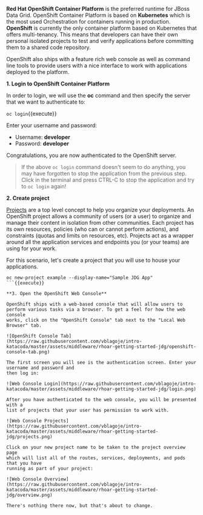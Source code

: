 **Red Hat OpenShift Container Platform** is the preferred runtime for JBoss Data Grid.
OpenShift Container Platform is based on **Kubernetes** which is the most used Orchestration for containers running in production. **OpenShift** is currently the only container platform based on Kubernetes that offers multi-tenancy.
This means that developers can have their own personal isolated projects to test and verify applications before
committing them to a shared code repository.

OpenShift also ships with a feature rich web console as well as command line tools to provide users with a nice
interface to work with applications deployed to the platform.

**1. Login to OpenShift Container Platform**

In order to login, we will use the **oc** command and then specify the server that we
want to authenticate to:

```oc login```{{execute}}

Enter your username and password:
* Username: **developer**
* Password: **developer**

Congratulations, you are now authenticated to the OpenShift server.

> If the above `oc login` command doesn't seem to do anything, you may have forgotten to stop the application from the previous
step. Click in the terminal and press CTRL-C to stop the application and try to `oc login` again!

**2. Create project**

[Projects](https://docs.openshift.com/container-platform/3.6/architecture/core_concepts/projects_and_users.html#projects)
are a top level concept to help you organize your deployments. An
OpenShift project allows a community of users (or a user) to organize and manage
their content in isolation from other communities. Each project has its own
resources, policies (who can or cannot perform actions), and constraints (quotas
and limits on resources, etc). Projects act as a wrapper around all the
application services and endpoints you (or your teams) are using for your work.

For this scenario, let's create a project that you will use to house your applications.

```
oc new-project example --display-name="Sample JDG App"
```{{execute}}

**3. Open the OpenShift Web Console**

OpenShift ships with a web-based console that will allow users to
perform various tasks via a browser. To get a feel for how the web console
works, click on the "OpenShift Console" tab next to the "Local Web Browser" tab.

![OpenShift Console Tab](https://raw.githubusercontent.com/vblagoje/intro-katacoda/master/assets/middleware/rhoar-getting-started-jdg/openshift-console-tab.png)

The first screen you will see is the authentication screen. Enter your username and password and
then log in:

![Web Console Login](https://raw.githubusercontent.com/vblagoje/intro-katacoda/master/assets/middleware/rhoar-getting-started-jdg/login.png)

After you have authenticated to the web console, you will be presented with a
list of projects that your user has permission to work with.

![Web Console Projects](https://raw.githubusercontent.com/vblagoje/intro-katacoda/master/assets/middleware/rhoar-getting-started-jdg/projects.png)

Click on your new project name to be taken to the project overview page
which will list all of the routes, services, deployments, and pods that you have
running as part of your project:

![Web Console Overview](https://raw.githubusercontent.com/vblagoje/intro-katacoda/master/assets/middleware/rhoar-getting-started-jdg/overview.png)

There's nothing there now, but that's about to change.
